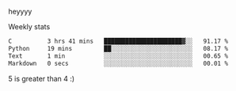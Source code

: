 heyyyy

Weekly stats
<!--START_SECTION:waka-->

```txt
C          3 hrs 41 mins   ██████████████████████▓░░   91.17 %
Python     19 mins         ██░░░░░░░░░░░░░░░░░░░░░░░   08.17 %
Text       1 min           ░░░░░░░░░░░░░░░░░░░░░░░░░   00.65 %
Markdown   0 secs          ░░░░░░░░░░░░░░░░░░░░░░░░░   00.01 %
```

<!--END_SECTION:waka-->
5 is greater than 4 :)
